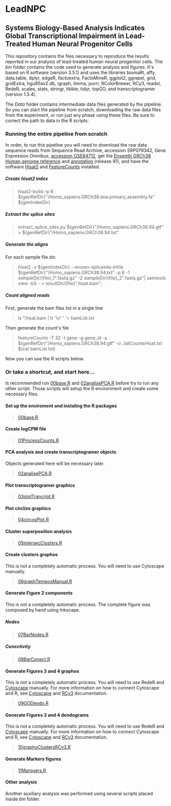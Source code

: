# LeadNPC
## Systems Biology-Based Analysis Indicates Global Transcriptional Impairment in Lead-Treated Human Neural Progenitor Cells

This repository contains the files necessary to reproduce the results reported in our analysis of lead-treated human neural progenitor cells. The *bin* folder contains the code used to generate analysis and figures. It's based on R software (version 3.5.1) and uses the libraries biomaRt, affy, data.table, dplyr, edgeR, factoextra, FactoMineR, ggplot2, ggrepel, grid, gridExtra, hgu95av2.db, igraph, limma, purrr, RColorBrewer, RCy3, readxl, RedeR, scales, stats, stringr, tibble, tidyr, topGO, and transcriptogramer (version 1.3.4).

The *Data*  folder contains intermediate data files generated by the pipeline. So you can start the pipeline from scratch, downloading the raw data files from the experiment, or run just any phase using these files. Be sure to correct the path to data in the R scripts.

### Running the entire pipeline from scratch
In order, to run this pipeline you will need to download the  raw data sequence reads from Sequence Read Archive, accession SRP079342, Gene Expression Omnibus, [accession GSE84712](http://https://www.ncbi.nlm.nih.gov/geo/query/acc.cgi?acc=GSE84712 "accession GSE84712"), get the [Ensembl GRCh38 Human genome reference](ftp://ftp.ensembl.org/pub/release-91/fasta/homo_sapiens/dna/Homo_sapiens.GRCh38.dna.primary_assembly.fa.gz) and [annotation](ftp://ftp.ensembl.org/pub/release-91/gtf/homo_sapiens/Homo_sapiens.GRCh38.91.gtf.gz) (release 91), and have the software [Hisat2](http://ccb.jhu.edu/software/hisat2/dl/hisat2-2.1.0-Linux_x86_64.zip) and [FeatureCounts](https://sourceforge.net/projects/subread/files/subread-1.6.3/subread-1.6.3-Linux-x86_64.tar.gz) installed.

##### Create hisat2 index
> hisat2-build -p 8 ${genRefDir}"/Homo_sapiens.GRCh38.dna.primary_assembly.fa" ${genIndexDir}

##### Extract the splice sites
> extract_splice_sites.py ${genRefDir}"/Homo_sapiens.GRCh38.94.gtf" > ${genRefDir}"/Homo_sapiens.GRCh38.94.txt"

##### Generate the aligns
For each sample file do:
> hisat2 -x ${genIndexDir} --known-splicesite-infile ${genRefDir}"/Homo_sapiens.GRCh38.94.txt" -p 8 -1 ${sampleDir}/${file}_1".fastq.gz" -2 ${sampleDir}/${file}_2".fastq.gz"| samtools view -bS - > ${resultDir}/${file}".hisat.bam"; 

##### Count aligned reads 
First, generate the bam files list in a single line
> ls *.hisat.bam | tr '\n' ' '> bamList.txt

Then generate the count's file
> featureCounts -T 32  -t gene -g gene_id -a ${genRefDir}"/Homo_sapiens.GRCh38.94.gtf" -o ./allCountsHisat.txt $(cat bamList.txt)

Now you can use the R scripts below.

### Or take a shortcut, and start here...
Is recommended run [00base.R](./bin/00base.R) and [02analisePCA.R](./bin/02analisePCA.R) before try to run any other script. Those scripts will setup the R environment and create some necessary files.

#### Set up the enviroment and instaling the R packages 
> [00base.R](./bin/00base.R)


#### Create logCPM file
> [01ProcessCounts.R](./bin/01ProcessCounts.R)

#### PCA analysis and create transcriptogramer objects
Objects generated here will be necessary later. 
> [02analisePCA.R](./bin/02analisePCA.R)

#### Plot transcriptogramer graphics
> [03plotTrancript.R](./bin/03plotTrancript.R)

#### Plot circlize graphics
> [04circosPlot.R](./bin/04circosPlot.R)


#### Cluster superposition analysis
> [05intersecClusters.R](./bin/05intersecClusters.R)

#### Create clusters graphos
This is not a completely automatic process. You will need to use Cytoscape manually.
> [06graphTemposManual.R](./bin/06graphTemposManual.R)

#### Generate Figure 2 components
This is not a completely automatic process. The complete figure was composed by hand using Inkscape.

##### Nodes
> [07BarNodes.R](./bin/07BarNodes.R)

##### Conectivity
> [08BarConect.R](./bin/08BarConect.R)

#### Generate Figures 3 and 4 graphos
This is not a completely automatic process. You will need to use RedeR and [Cytoscape](https://cytoscape.org/download.html) manually. For more information on how to connect Cytoscape and R, see [Cytoscape](https://cytoscape.org/) and [RCy3](https://bioconductor.org/packages/release/bioc/html/RCy3.html) documentation.
> [09GODendo.R](./bin/09GODendo.R)

#### Generate Figures 3 and 4 dendograms
This is not a completely automatic process. You will need to use RedeR and [Cytoscape](https://cytoscape.org/download.html) manually. For more information on how to connect Cytoscape and R, see [Cytoscape](https://cytoscape.org/) and [RCy3](https://bioconductor.org/packages/release/bioc/html/RCy3.html) documentation.
> [10graphoClustersRCy3.R](./bin/09graphoClustersRCy3.R)

#### Generate Markers figures
> [11Marquers.R](./bin/11Marquers.R)

#### Other analysis
Another auxiliary analysis was performed using several scripts placed inside *bin* folder.
